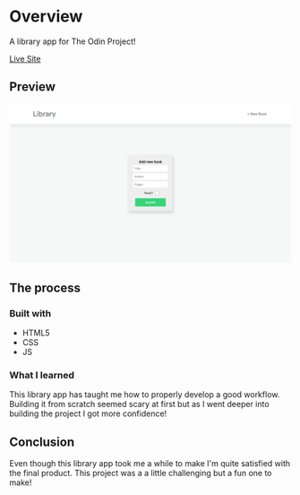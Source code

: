 # Overview

A library app for The Odin Project!

[Live Site](https://purpleboxe.github.io/Library/)

## Preview

![Preview](Images/Preview.png)

## The process

### Built with

- HTML5
- CSS
- JS

### What I learned

This library app has taught me how to properly develop a good workflow.
Building it from scratch seemed scary at first but as I went deeper into building the project I got more confidence!

## Conclusion

Even though this library app took me a while to make I'm quite satisfied with the final product.
This project was a a little challenging but a fun one to make!
